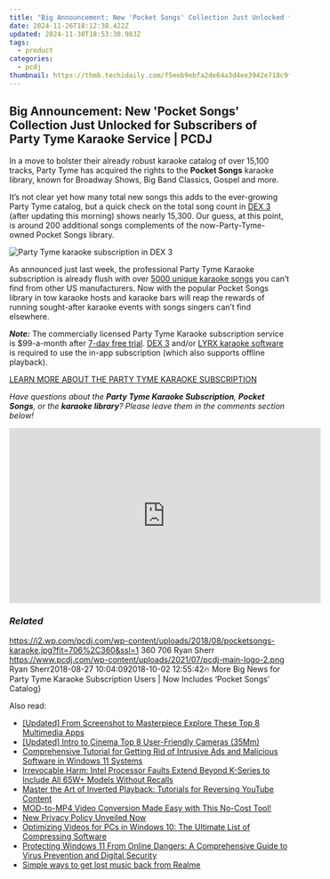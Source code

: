 ```yaml
---
title: "Big Announcement: New 'Pocket Songs' Collection Just Unlocked for Subscribers of Party Tyme Karaoke Service | PCDJ"
date: 2024-11-26T18:12:38.422Z
updated: 2024-11-30T18:53:30.983Z
tags:
  - product
categories:
  - pcdj
thumbnail: https://thmb.techidaily.com/f5eeb9ebfa2de64a3d4ee3942e718c9f14502e6b864cfccf1cdec1e982bafc3d.jpg
---
```


## Big Announcement: New 'Pocket Songs' Collection Just Unlocked for Subscribers of Party Tyme Karaoke Service | PCDJ

In a move to bolster their already robust karaoke catalog of over 15,100 tracks, Party Tyme has acquired the rights to the **Pocket Songs** karaoke library, known for Broadway Shows, Big Band Classics, Gospel and more.

It’s not clear yet how many total new songs this adds to the ever-growing Party Tyme catalog, but a quick check on the total song count in [DEX 3](https://tools.techidaily.com/pcdj/products/) (after updating this morning) shows nearly 15,300\. Our guess, at this point, is around 200 additional songs complements of the now-Party-Tyme-owned Pocket Songs library.

![Party Tyme karaoke subscription in DEX 3](https://i1.wp.com/pcdj.com/wp-content/uploads/2017/09/dex3-partytyme-new.jpg?resize=180%2C180&ssl=1 "Party Tyme karaoke subscription in DEX 3")

As announced just last week, the professional Party Tyme Karaoke subscription is already flush with over [5000 unique karaoke songs](https://tools.techidaily.com/pcdj/products/) you can’t find from other US manufacturers. Now with the popular Pocket Songs library in tow karaoke hosts and karaoke bars will reap the rewards of running sought-after karaoke events with songs singers can’t find elsewhere.

_**Note:**_ The commercially licensed Party Tyme Karaoke subscription service is $99-a-month after [7-day free trial](https://tools.techidaily.com/pcdj/products/). [DEX 3](https://tools.techidaily.com/pcdj/products/) and/or [LYRX karaoke software](http://www.lyrxkaraoke.com/) is required to use the in-app subscription (which also supports offline playback).

[LEARN MORE ABOUT THE PARTY TYME KARAOKE SUBSCRIPTION](https://tools.techidaily.com/pcdj/products/)

_Have questions about the **Party Tyme Karaoke Subscription**, **Pocket Songs**, or the **karaoke library**? Please leave them in the comments section below!_

<!-- affiliate ads begin -->
<iframe width="560" height="315" src="https://www.youtube.com/embed/-Bov2KfWQ_Y?si=MnVczisgeJ-sGW2r" title="YouTube video player" frameborder="0" allow="accelerometer; autoplay; clipboard-write; encrypted-media; gyroscope; picture-in-picture; web-share" referrerpolicy="strict-origin-when-cross-origin" allowfullscreen></iframe>
<!-- affiliate ads end -->

### _Related_

https://i2.wp.com/pcdj.com/wp-content/uploads/2018/08/pocketsongs-karaoke.jpg?fit=706%2C360&ssl=1 360 706 Ryan Sherr https://www.pcdj.com/wp-content/uploads/2021/07/pcdj-main-logo-2.png Ryan Sherr2018-08-27 10:04:092018-10-02 12:55:42🔥 More Big News for Party Tyme Karaoke Subscription Users | Now Includes ‘Pocket Songs’ Catalog}

<ins class="adsbygoogle"
     style="display:block"
     data-ad-format="autorelaxed"
     data-ad-client="ca-pub-7571918770474297"
     data-ad-slot="1223367746"></ins>

<ins class="adsbygoogle"
     style="display:block"
     data-ad-client="ca-pub-7571918770474297"
     data-ad-slot="8358498916"
     data-ad-format="auto"
     data-full-width-responsive="true"></ins>

<span class="atpl-alsoreadstyle">Also read:</span>
<div><ul>
<li><a href="https://some-techniques.techidaily.com/updated-from-screenshot-to-masterpiece-explore-these-top-8-multimedia-apps/"><u>[Updated] From Screenshot to Masterpiece Explore These Top 8 Multimedia Apps</u></a></li>
<li><a href="https://extra-guidance.techidaily.com/updated-intro-to-cinema-top-8-user-friendly-cameras-35mm/"><u>[Updated] Intro to Cinema Top 8 User-Friendly Cameras (35Mm)</u></a></li>
<li><a href="https://discover-fantastic.techidaily.com/comprehensive-tutorial-for-getting-rid-of-intrusive-ads-and-malicious-software-in-windows-11-systems/"><u>Comprehensive Tutorial for Getting Rid of Intrusive Ads and Malicious Software in Windows 11 Systems</u></a></li>
<li><a href="https://hardware-updates.techidaily.com/irrevocable-harm-intel-processor-faults-extend-beyond-k-series-to-include-all-65wplus-models-without-recalls/"><u>Irrevocable Harm: Intel Processor Faults Extend Beyond K-Series to Include All 65W+ Models Without Recalls</u></a></li>
<li><a href="https://discover-fantastic.techidaily.com/master-the-art-of-inverted-playback-tutorials-for-reversing-youtube-content/"><u>Master the Art of Inverted Playback: Tutorials for Reversing YouTube Content</u></a></li>
<li><a href="https://discover-fantastic.techidaily.com/mod-to-mp4-video-conversion-made-easy-with-this-no-cost-tool/"><u>MOD-to-MP4 Video Conversion Made Easy with This No-Cost Tool!</u></a></li>
<li><a href="https://mondly-stories.techidaily.com/new-privacy-policy-unveiled-now/"><u>New Privacy Policy Unveiled Now</u></a></li>
<li><a href="https://discover-fantastic.techidaily.com/optimizing-videos-for-pcs-in-windows-10-the-ultimate-list-of-compressing-software/"><u>Optimizing Videos for PCs in Windows 10: The Ultimate List of Compressing Software</u></a></li>
<li><a href="https://discover-extraordinary.techidaily.com/protecting-windows-11-from-online-dangers-a-comprehensive-guide-to-virus-prevention-and-digital-security/"><u>Protecting Windows 11 From Online Dangers: A Comprehensive Guide to Virus Prevention and Digital Security</u></a></li>
<li><a href="https://techidaily.com/simple-ways-to-get-lost-music-back-from-realme-by-fonelab-android-recover-music/"><u>Simple ways to get lost music back from Realme</u></a></li>
</ul></div>

